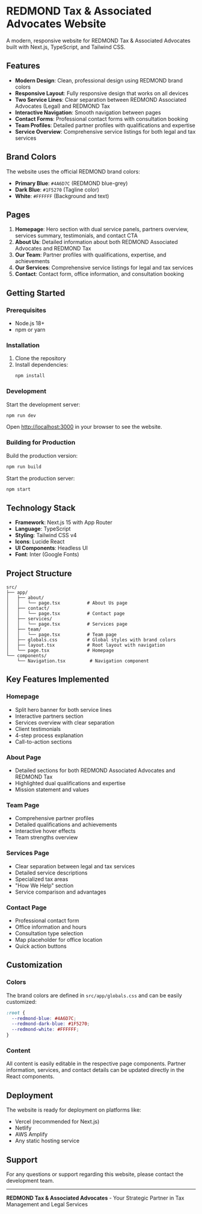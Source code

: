 # REDMOND Tax & Associated Advocates Website

A modern, responsive website for REDMOND Tax & Associated Advocates built with Next.js, TypeScript, and Tailwind CSS.

## Features

- **Modern Design**: Clean, professional design using REDMOND brand colors
- **Responsive Layout**: Fully responsive design that works on all devices
- **Two Service Lines**: Clear separation between REDMOND Associated Advocates (Legal) and REDMOND Tax
- **Interactive Navigation**: Smooth navigation between pages
- **Contact Forms**: Professional contact forms with consultation booking
- **Team Profiles**: Detailed partner profiles with qualifications and expertise
- **Service Overview**: Comprehensive service listings for both legal and tax services

## Brand Colors

The website uses the official REDMOND brand colors:
- **Primary Blue**: `#4A6D7C` (REDMOND blue-grey)
- **Dark Blue**: `#1F5270` (Tagline color)
- **White**: `#FFFFFF` (Background and text)

## Pages

1. **Homepage**: Hero section with dual service panels, partners overview, services summary, testimonials, and contact CTA
2. **About Us**: Detailed information about both REDMOND Associated Advocates and REDMOND Tax
3. **Our Team**: Partner profiles with qualifications, expertise, and achievements
4. **Our Services**: Comprehensive service listings for legal and tax services
5. **Contact**: Contact form, office information, and consultation booking

## Getting Started

### Prerequisites

- Node.js 18+ 
- npm or yarn

### Installation

1. Clone the repository
2. Install dependencies:
   ```bash
   npm install
   ```

### Development

Start the development server:
```bash
npm run dev
```

Open [http://localhost:3000](http://localhost:3000) in your browser to see the website.

### Building for Production

Build the production version:
```bash
npm run build
```

Start the production server:
```bash
npm start
```

## Technology Stack

- **Framework**: Next.js 15 with App Router
- **Language**: TypeScript
- **Styling**: Tailwind CSS v4
- **Icons**: Lucide React
- **UI Components**: Headless UI
- **Font**: Inter (Google Fonts)

## Project Structure

```
src/
├── app/
│   ├── about/
│   │   └── page.tsx          # About Us page
│   ├── contact/
│   │   └── page.tsx          # Contact page
│   ├── services/
│   │   └── page.tsx          # Services page
│   ├── team/
│   │   └── page.tsx          # Team page
│   ├── globals.css           # Global styles with brand colors
│   ├── layout.tsx            # Root layout with navigation
│   └── page.tsx              # Homepage
└── components/
    └── Navigation.tsx         # Navigation component
```

## Key Features Implemented

### Homepage
- Split hero banner for both service lines
- Interactive partners section
- Services overview with clear separation
- Client testimonials
- 4-step process explanation
- Call-to-action sections

### About Page
- Detailed sections for both REDMOND Associated Advocates and REDMOND Tax
- Highlighted dual qualifications and expertise
- Mission statement and values

### Team Page
- Comprehensive partner profiles
- Detailed qualifications and achievements
- Interactive hover effects
- Team strengths overview

### Services Page
- Clear separation between legal and tax services
- Detailed service descriptions
- Specialized tax areas
- "How We Help" section
- Service comparison and advantages

### Contact Page
- Professional contact form
- Office information and hours
- Consultation type selection
- Map placeholder for office location
- Quick action buttons

## Customization

### Colors
The brand colors are defined in `src/app/globals.css` and can be easily customized:

```css
:root {
  --redmond-blue: #4A6D7C;
  --redmond-dark-blue: #1F5270;
  --redmond-white: #FFFFFF;
}
```

### Content
All content is easily editable in the respective page components. Partner information, services, and contact details can be updated directly in the React components.

## Deployment

The website is ready for deployment on platforms like:
- Vercel (recommended for Next.js)
- Netlify
- AWS Amplify
- Any static hosting service

## Support

For any questions or support regarding this website, please contact the development team.

---

**REDMOND Tax & Associated Advocates** - Your Strategic Partner in Tax Management and Legal Services